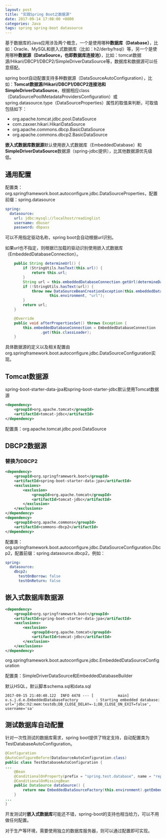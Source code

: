 ```yaml
---
layout: post
title: "实践Spring Boot之数据源"
date: 2017-09-14 17:08:00 +0800
categories: Java
tags: spring spring-boot datasource
---
```


基于数据库的Java应用涉及两个概念，一个是使用哪种**数据库（Database）**，比如：Oracle、MySQL和嵌入式数据库（比如：h2/derby/hsql）等，另一个是使用哪种**数据源（DataSource，也即数据库连接池）**，比如：tomcat数据源/Hikari/DBCP1/DBCP2/SimpleDriverDataSource等，数据库和数据源可以任意搭配。

spring boot自动配置支持多种数据源（DataSourceAutoConfiguration），比如：**Tomcat数据源/Hikari/DBCP1/DBCP2连接池和SimpleDriverDataSource**，根据相应class（DataSourcePoolMetadataProvidersConfiguration）或spring.datasource.type（DataSourceProperties）属性的取值来判断，可取值包括如下：

* org.apache.tomcat.jdbc.pool.DataSource
* com.zaxxer.hikari.HikariDataSource
* org.apache.commons.dbcp.BasicDataSource
* org.apache.commons.dbcp2.BasicDataSource

**嵌入式数据库数据源**默认使用嵌入式数据库（EmbeddedDatabase）和**SimpleDriverDataSource**数据源（spring-jdbc提供），比其他数据源优先级低。

## 通用配置

配置类：org.springframework.boot.autoconfigure.jdbc.DataSourceProperties，配置前缀：spring.datasource

```yaml
spring:
  datasource:
    url: jdbc:mysql://localhost/readinglist
    username: dbuser
    password: dbpass
```

可以不用指定驱动名称，spring boot会自动根据url识别。

如果url也不指定，则根据已加载的驱动识别使用嵌入式数据库（EmbeddedDatabaseConnection）。

```java
	public String determineUrl() {
		if (StringUtils.hasText(this.url)) {
			return this.url;
		}
		String url = this.embeddedDatabaseConnection.getUrl(determineDatabaseName());
		if (!StringUtils.hasText(url)) {
			throw new DataSourceBeanCreationException(this.embeddedDatabaseConnection,
					this.environment, "url");
		}
		return url;
	}

	@Override
	public void afterPropertiesSet() throws Exception {
		this.embeddedDatabaseConnection = EmbeddedDatabaseConnection
				.get(this.classLoader);
	}
```



具体数据源的定义以及相关配置由org.springframework.boot.autoconfigure.jdbc.DataSourceConfiguration实现。

## Tomcat数据源

spring-boot-starter-data-jpa和spring-boot-starter-jdbc默认使用Tomcat数据源

```xml
<dependency>
	<groupId>org.apache.tomcat</groupId>
	<artifactId>tomcat-jdbc</artifactId>
</dependency>
```

配置类：org.apache.tomcat.jdbc.pool.DataSource

## DBCP2数据源

### 替换为DBCP2

```xml
<dependency>
	<groupId>org.springframework.boot</groupId>
	<artifactId>spring-boot-starter-data-jpa</artifactId>
    <exclusions>
		<exclusion>
			<groupId>org.apache.tomcat</groupId>
			<artifactId>tomcat-jdbc</artifactId>
		</exclusion>
	</exclusions>
</dependency>
<dependency>
	<groupId>org.apache.commons</groupId>
	<artifactId>commons-dbcp2</artifactId>
</dependency>
```

配置类：org.springframework.boot.autoconfigure.jdbc.DataSourceConfiguration.Dbcp2，配置前缀：spring.datasource.dbcp2，例如：

```yaml
spring:
  datasource:
    dbcp2:
      testOnBorrow: false
      testOnReturn: false
```

## 嵌入式数据库数据源

```xml
<dependency>
	<groupId>org.springframework.boot</groupId>
	<artifactId>spring-boot-starter-data-jpa</artifactId>
    <exclusions>
		<exclusion>
			<groupId>org.apache.tomcat</groupId>
			<artifactId>tomcat-jdbc</artifactId>
		</exclusion>
	</exclusions>
</dependency>
```

org.springframework.boot.autoconfigure.jdbc.EmbeddedDataSourceConfiguration



配置类：SimpleDriverDataSource和EmbeddedDatabaseBuilder

默认HSQL，默认脚本schema.sql和data.sql

```
2017-09-15 21:40:40.122  INFO 4478 --- [           main] o.s.j.d.e.EmbeddedDatabaseFactory        : Starting embedded database: url='jdbc:h2:mem:testdb;DB_CLOSE_DELAY=-1;DB_CLOSE_ON_EXIT=false', username='sa'

```



## 测试数据库自动配置

针对一次性测试的数据库需求，spring boot提供了特定支持，自动配置类为TestDatabaseAutoConfiguration。

```java
@Configuration
@AutoConfigureBefore(DataSourceAutoConfiguration.class)
public class TestDatabaseAutoConfiguration {
...
	@Bean
	@ConditionalOnProperty(prefix = "spring.test.database", name = "replace", havingValue = "AUTO_CONFIGURED")
	@ConditionalOnMissingBean
	public DataSource dataSource() {
		return new EmbeddedDataSourceFactory(this.environment).getEmbeddedDatabase();
	}
...
}
```



开发测试时**嵌入式数据库**可能还不错，spring-boot的支持也相当给力，可以不用做任何配置。

对于生产等环境，需要使用独立的数据库服务器，则可以通过配置即可实现。